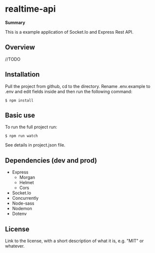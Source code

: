 # realtime-api

**Summary** 

This is a example application of Socket.Io and Express Rest API.  

## Overview

//TODO

## Installation

Pull the project from github, cd to the directory. Rename .env.example to .env and edit fields inside and then run the following command:

```
$ npm install
```

## Basic use

To run the full project run:
```
$ npm run watch
```

See details in project.json file. 


## Dependencies (dev and prod)
* Express
    * Morgan
    * Helmet
    * Cors
* Socket.Io
* Concurrently
* Node-sass
* Nodemon
* Dotenv


## License

Link to the license, with a short description of what it is, 
e.g. "MIT" or whatever.  